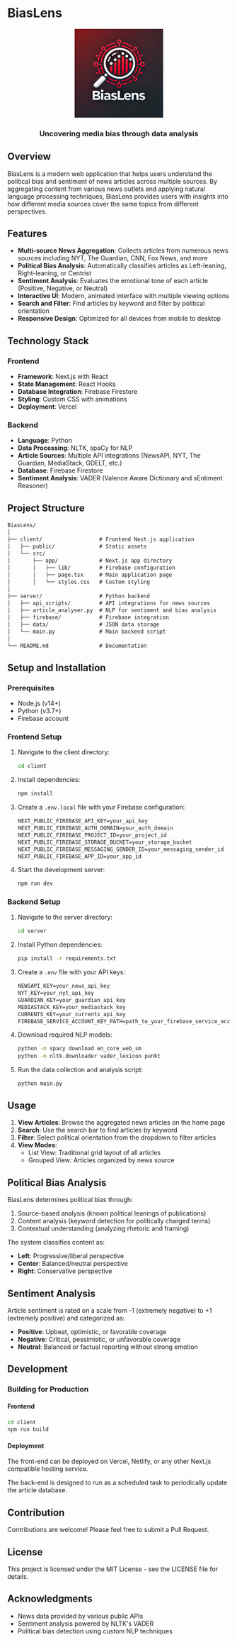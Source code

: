 # BiasLens

<div align="center">
  <img src="/client/public/BiasLens.jpg" alt="BiasLens Logo" width="200" />
  <h3>Uncovering media bias through data analysis</h3>
</div>

## Overview

BiasLens is a modern web application that helps users understand the political bias and sentiment of news articles across multiple sources. By aggregating content from various news outlets and applying natural language processing techniques, BiasLens provides users with insights into how different media sources cover the same topics from different perspectives.

## Features

- **Multi-source News Aggregation**: Collects articles from numerous news sources including NYT, The Guardian, CNN, Fox News, and more
- **Political Bias Analysis**: Automatically classifies articles as Left-leaning, Right-leaning, or Centrist
- **Sentiment Analysis**: Evaluates the emotional tone of each article (Positive, Negative, or Neutral)
- **Interactive UI**: Modern, animated interface with multiple viewing options
- **Search and Filter**: Find articles by keyword and filter by political orientation
- **Responsive Design**: Optimized for all devices from mobile to desktop

## Technology Stack

### Frontend
- **Framework**: Next.js with React
- **State Management**: React Hooks
- **Database Integration**: Firebase Firestore
- **Styling**: Custom CSS with animations
- **Deployment**: Vercel

### Backend
- **Language**: Python
- **Data Processing**: NLTK, spaCy for NLP
- **Article Sources**: Multiple API integrations (NewsAPI, NYT, The Guardian, MediaStack, GDELT, etc.)
- **Database**: Firebase Firestore
- **Sentiment Analysis**: VADER (Valence Aware Dictionary and sEntiment Reasoner)

## Project Structure

```
BiasLens/
│
├── client/                  # Frontend Next.js application
│   ├── public/              # Static assets
│   └── src/
│       ├── app/             # Next.js app directory
│       │   ├── lib/         # Firebase configuration
│       │   ├── page.tsx     # Main application page
│       │   └── styles.css   # Custom styling
│
├── server/                  # Python backend
│   ├── api_scripts/         # API integrations for news sources
│   ├── article_analyser.py  # NLP for sentiment and bias analysis
│   ├── firebase/            # Firebase integration
│   ├── data/                # JSON data storage
│   └── main.py              # Main backend script
│
└── README.md                # Documentation
```

## Setup and Installation

### Prerequisites
- Node.js (v14+)
- Python (v3.7+)
- Firebase account

### Frontend Setup
1. Navigate to the client directory:
   ```bash
   cd client
   ```

2. Install dependencies:
   ```bash
   npm install
   ```

3. Create a `.env.local` file with your Firebase configuration:
   ```
   NEXT_PUBLIC_FIREBASE_API_KEY=your_api_key
   NEXT_PUBLIC_FIREBASE_AUTH_DOMAIN=your_auth_domain
   NEXT_PUBLIC_FIREBASE_PROJECT_ID=your_project_id
   NEXT_PUBLIC_FIREBASE_STORAGE_BUCKET=your_storage_bucket
   NEXT_PUBLIC_FIREBASE_MESSAGING_SENDER_ID=your_messaging_sender_id
   NEXT_PUBLIC_FIREBASE_APP_ID=your_app_id
   ```

4. Start the development server:
   ```bash
   npm run dev
   ```

### Backend Setup
1. Navigate to the server directory:
   ```bash
   cd server
   ```

2. Install Python dependencies:
   ```bash
   pip install -r requirements.txt
   ```

3. Create a `.env` file with your API keys:
   ```
   NEWSAPI_KEY=your_news_api_key
   NYT_KEY=your_nyt_api_key
   GUARDIAN_KEY=your_guardian_api_key
   MEDIASTACK_KEY=your_mediastack_key
   CURRENTS_KEY=your_currents_api_key
   FIREBASE_SERVICE_ACCOUNT_KEY_PATH=path_to_your_firebase_service_account_key.json
   ```

4. Download required NLP models:
   ```bash
   python -m spacy download en_core_web_sm
   python -m nltk.downloader vader_lexicon punkt
   ```

5. Run the data collection and analysis script:
   ```bash
   python main.py
   ```

## Usage

1. **View Articles**: Browse the aggregated news articles on the home page
2. **Search**: Use the search bar to find articles by keyword
3. **Filter**: Select political orientation from the dropdown to filter articles
4. **View Modes**: 
   - List View: Traditional grid layout of all articles
   - Grouped View: Articles organized by news source

## Political Bias Analysis

BiasLens determines political bias through:

1. Source-based analysis (known political leanings of publications)
2. Content analysis (keyword detection for politically charged terms)
3. Contextual understanding (analyzing rhetoric and framing)

The system classifies content as:
- **Left**: Progressive/liberal perspective
- **Center**: Balanced/neutral perspective
- **Right**: Conservative perspective

## Sentiment Analysis

Article sentiment is rated on a scale from -1 (extremely negative) to +1 (extremely positive) and categorized as:
- **Positive**: Upbeat, optimistic, or favorable coverage
- **Negative**: Critical, pessimistic, or unfavorable coverage  
- **Neutral**: Balanced or factual reporting without strong emotion

## Development

### Building for Production

#### Frontend
```bash
cd client
npm run build
```

#### Deployment
The front-end can be deployed on Vercel, Netlify, or any other Next.js compatible hosting service.

The back-end is designed to run as a scheduled task to periodically update the article database.

## Contribution

Contributions are welcome! Please feel free to submit a Pull Request.

## License

This project is licensed under the MIT License - see the LICENSE file for details.

## Acknowledgments

- News data provided by various public APIs
- Sentiment analysis powered by NLTK's VADER
- Political bias detection using custom NLP techniques 
